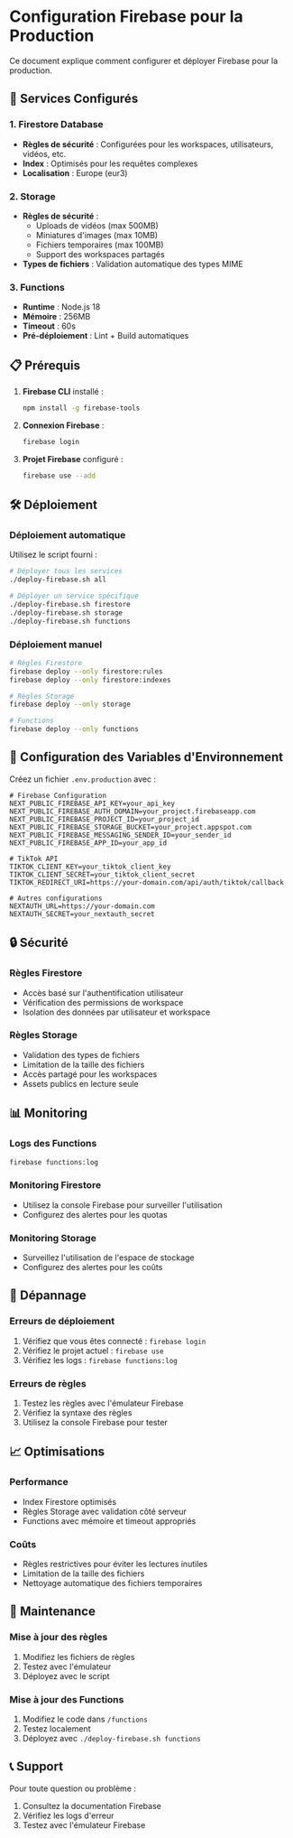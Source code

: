 # Configuration Firebase pour la Production

Ce document explique comment configurer et déployer Firebase pour la production.

## 🚀 Services Configurés

### 1. Firestore Database

- **Règles de sécurité** : Configurées pour les workspaces, utilisateurs, vidéos, etc.
- **Index** : Optimisés pour les requêtes complexes
- **Localisation** : Europe (eur3)

### 2. Storage

- **Règles de sécurité** :
  - Uploads de vidéos (max 500MB)
  - Miniatures d'images (max 10MB)
  - Fichiers temporaires (max 100MB)
  - Support des workspaces partagés
- **Types de fichiers** : Validation automatique des types MIME

### 3. Functions

- **Runtime** : Node.js 18
- **Mémoire** : 256MB
- **Timeout** : 60s
- **Pré-déploiement** : Lint + Build automatiques

## 📋 Prérequis

1. **Firebase CLI** installé :

   ```bash
   npm install -g firebase-tools
   ```

2. **Connexion Firebase** :

   ```bash
   firebase login
   ```

3. **Projet Firebase** configuré :
   ```bash
   firebase use --add
   ```

## 🛠️ Déploiement

### Déploiement automatique

Utilisez le script fourni :

```bash
# Déployer tous les services
./deploy-firebase.sh all

# Déployer un service spécifique
./deploy-firebase.sh firestore
./deploy-firebase.sh storage
./deploy-firebase.sh functions
```

### Déploiement manuel

```bash
# Règles Firestore
firebase deploy --only firestore:rules
firebase deploy --only firestore:indexes

# Règles Storage
firebase deploy --only storage

# Functions
firebase deploy --only functions
```

## 🔧 Configuration des Variables d'Environnement

Créez un fichier `.env.production` avec :

```env
# Firebase Configuration
NEXT_PUBLIC_FIREBASE_API_KEY=your_api_key
NEXT_PUBLIC_FIREBASE_AUTH_DOMAIN=your_project.firebaseapp.com
NEXT_PUBLIC_FIREBASE_PROJECT_ID=your_project_id
NEXT_PUBLIC_FIREBASE_STORAGE_BUCKET=your_project.appspot.com
NEXT_PUBLIC_FIREBASE_MESSAGING_SENDER_ID=your_sender_id
NEXT_PUBLIC_FIREBASE_APP_ID=your_app_id

# TikTok API
TIKTOK_CLIENT_KEY=your_tiktok_client_key
TIKTOK_CLIENT_SECRET=your_tiktok_client_secret
TIKTOK_REDIRECT_URI=https://your-domain.com/api/auth/tiktok/callback

# Autres configurations
NEXTAUTH_URL=https://your-domain.com
NEXTAUTH_SECRET=your_nextauth_secret
```

## 🔒 Sécurité

### Règles Firestore

- Accès basé sur l'authentification utilisateur
- Vérification des permissions de workspace
- Isolation des données par utilisateur et workspace

### Règles Storage

- Validation des types de fichiers
- Limitation de la taille des fichiers
- Accès partagé pour les workspaces
- Assets publics en lecture seule

## 📊 Monitoring

### Logs des Functions

```bash
firebase functions:log
```

### Monitoring Firestore

- Utilisez la console Firebase pour surveiller l'utilisation
- Configurez des alertes pour les quotas

### Monitoring Storage

- Surveillez l'utilisation de l'espace de stockage
- Configurez des alertes pour les coûts

## 🚨 Dépannage

### Erreurs de déploiement

1. Vérifiez que vous êtes connecté : `firebase login`
2. Vérifiez le projet actuel : `firebase use`
3. Vérifiez les logs : `firebase functions:log`

### Erreurs de règles

1. Testez les règles avec l'émulateur Firebase
2. Vérifiez la syntaxe des règles
3. Utilisez la console Firebase pour tester

## 📈 Optimisations

### Performance

- Index Firestore optimisés
- Règles Storage avec validation côté serveur
- Functions avec mémoire et timeout appropriés

### Coûts

- Règles restrictives pour éviter les lectures inutiles
- Limitation de la taille des fichiers
- Nettoyage automatique des fichiers temporaires

## 🔄 Maintenance

### Mise à jour des règles

1. Modifiez les fichiers de règles
2. Testez avec l'émulateur
3. Déployez avec le script

### Mise à jour des Functions

1. Modifiez le code dans `/functions`
2. Testez localement
3. Déployez avec `./deploy-firebase.sh functions`

## 📞 Support

Pour toute question ou problème :

1. Consultez la documentation Firebase
2. Vérifiez les logs d'erreur
3. Testez avec l'émulateur Firebase
